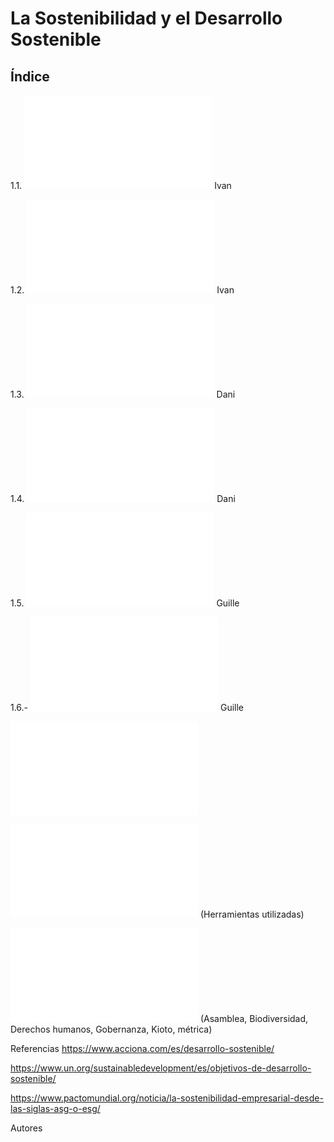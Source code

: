 # La Sostenibilidad y el Desarrollo Sostenible
## Índice
 
1.1. ![Introducción](Introduccion.md) Ivan

1.2. ![Sostenibilidad y desarrollo sostenible](Sostenibilidad.md) Ivan

1.3. ![¿Qué significa la sigla ASG?](ASG.md) Dani

1.4. ![La Agenda 2030 y los ODS](Agenda2030yODS.md) Dani

1.5. ![Marco normativo y regulador de la sostenibilidad en Europa](MarcoNormativo.md) Guille

1.6.- ![Evaluación del desempeño en sostenibilidad de las empresas](Evaluacion.md) Guille

![Conclusiones](conclusiones.md)

![Mapa conceptual](MapaConceptual.md) (Herramientas utilizadas)

![Glosario](Glosario.md) (Asamblea, Biodiversidad, Derechos humanos, Gobernanza, Kioto, métrica)

Referencias
https://www.acciona.com/es/desarrollo-sostenible/

https://www.un.org/sustainabledevelopment/es/objetivos-de-desarrollo-sostenible/

https://www.pactomundial.org/noticia/la-sostenibilidad-empresarial-desde-las-siglas-asg-o-esg/

Autores
